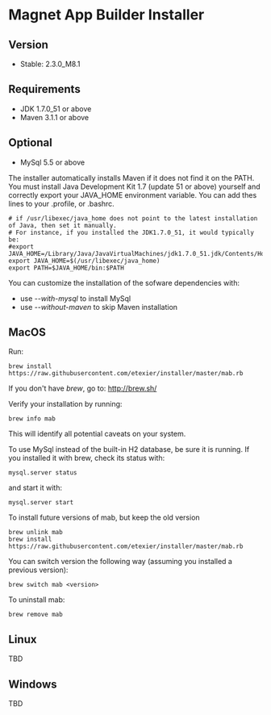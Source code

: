 Magnet App Builder Installer
===================================

Version
-------
 - Stable: 2.3.0_M8.1

Requirements
------------
  - JDK 1.7.0_51 or above
  - Maven 3.1.1 or above

Optional
--------
  - MySql 5.5 or above 


The installer automatically installs Maven if it does not find it on the PATH. You must install Java Development Kit 1.7 (update 51 or above) yourself and correctly export your JAVA_HOME environment variable. 
You can add thes lines to your .profile, or .bashrc. 

```
# if /usr/libexec/java_home does not point to the latest installation of Java, then set it manually. 
# For instance, if you installed the JDK1.7.0_51, it would typically be:
#export JAVA_HOME=/Library/Java/JavaVirtualMachines/jdk1.7.0_51.jdk/Contents/Home
export JAVA_HOME=$(/usr/libexec/java_home)
export PATH=$JAVA_HOME/bin:$PATH
```

You can customize the installation of the sofware dependencies with:
 - use _--with-mysql_ to install MySql 
 - use _--without-maven_ to skip Maven installation


MacOS
-----
Run:
```
brew install https://raw.githubusercontent.com/etexier/installer/master/mab.rb
```

If you don't have _brew_, go to: http://brew.sh/

Verify your installation by running:
```
brew info mab
```
This will identify all potential caveats on your system. 

To use MySql instead of the built-in H2 database, be sure it is running. If you installed it with brew, check its status with:

```
mysql.server status
```
and start it with:
```
mysql.server start
```

To install future versions of mab, but keep the old version
```
brew unlink mab
brew install https://raw.githubusercontent.com/etexier/installer/master/mab.rb
```

You can switch version the following way (assuming you installed a previous version):
```
brew switch mab <version>
```

To uninstall mab:
```
brew remove mab
```
Linux
-----
TBD

Windows
-------
TBD
